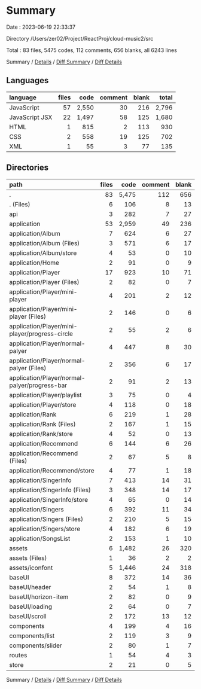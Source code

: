# Summary

Date : 2023-06-19 22:33:37

Directory /Users/zer02/Project/ReactProj/cloud-music2/src

Total : 83 files,  5475 codes, 112 comments, 656 blanks, all 6243 lines

Summary / [Details](details.md) / [Diff Summary](diff.md) / [Diff Details](diff-details.md)

## Languages
| language | files | code | comment | blank | total |
| :--- | ---: | ---: | ---: | ---: | ---: |
| JavaScript | 57 | 2,550 | 30 | 216 | 2,796 |
| JavaScript JSX | 22 | 1,497 | 58 | 125 | 1,680 |
| HTML | 1 | 815 | 2 | 113 | 930 |
| CSS | 2 | 558 | 19 | 125 | 702 |
| XML | 1 | 55 | 3 | 77 | 135 |

## Directories
| path | files | code | comment | blank | total |
| :--- | ---: | ---: | ---: | ---: | ---: |
| . | 83 | 5,475 | 112 | 656 | 6,243 |
| . (Files) | 6 | 106 | 8 | 13 | 127 |
| api | 3 | 282 | 7 | 27 | 316 |
| application | 53 | 2,959 | 49 | 236 | 3,244 |
| application/Album | 7 | 624 | 6 | 27 | 657 |
| application/Album (Files) | 3 | 571 | 6 | 17 | 594 |
| application/Album/store | 4 | 53 | 0 | 10 | 63 |
| application/Home | 2 | 91 | 0 | 9 | 100 |
| application/Player | 17 | 923 | 10 | 71 | 1,004 |
| application/Player (Files) | 2 | 82 | 0 | 7 | 89 |
| application/Player/mini-player | 4 | 201 | 2 | 12 | 215 |
| application/Player/mini-player (Files) | 2 | 146 | 0 | 6 | 152 |
| application/Player/mini-player/progress-circle | 2 | 55 | 2 | 6 | 63 |
| application/Player/normal-palyer | 4 | 447 | 8 | 30 | 485 |
| application/Player/normal-palyer (Files) | 2 | 356 | 6 | 17 | 379 |
| application/Player/normal-palyer/progress-bar | 2 | 91 | 2 | 13 | 106 |
| application/Player/playlist | 3 | 75 | 0 | 4 | 79 |
| application/Player/store | 4 | 118 | 0 | 18 | 136 |
| application/Rank | 6 | 219 | 1 | 28 | 248 |
| application/Rank (Files) | 2 | 167 | 1 | 15 | 183 |
| application/Rank/store | 4 | 52 | 0 | 13 | 65 |
| application/Recommend | 6 | 144 | 6 | 26 | 176 |
| application/Recommend (Files) | 2 | 67 | 5 | 8 | 80 |
| application/Recommend/store | 4 | 77 | 1 | 18 | 96 |
| application/SingerInfo | 7 | 413 | 14 | 31 | 458 |
| application/SingerInfo (Files) | 3 | 348 | 14 | 17 | 379 |
| application/SingerInfo/store | 4 | 65 | 0 | 14 | 79 |
| application/Singers | 6 | 392 | 11 | 34 | 437 |
| application/Singers (Files) | 2 | 210 | 5 | 15 | 230 |
| application/Singers/store | 4 | 182 | 6 | 19 | 207 |
| application/SongsList | 2 | 153 | 1 | 10 | 164 |
| assets | 6 | 1,482 | 26 | 320 | 1,828 |
| assets (Files) | 1 | 36 | 2 | 2 | 40 |
| assets/iconfont | 5 | 1,446 | 24 | 318 | 1,788 |
| baseUI | 8 | 372 | 14 | 36 | 422 |
| baseUI/header | 2 | 54 | 1 | 8 | 63 |
| baseUI/horizon-item | 2 | 82 | 0 | 9 | 91 |
| baseUI/loading | 2 | 64 | 0 | 7 | 71 |
| baseUI/scroll | 2 | 172 | 13 | 12 | 197 |
| components | 4 | 199 | 4 | 16 | 219 |
| components/list | 2 | 119 | 3 | 9 | 131 |
| components/slider | 2 | 80 | 1 | 7 | 88 |
| routes | 1 | 54 | 4 | 3 | 61 |
| store | 2 | 21 | 0 | 5 | 26 |

Summary / [Details](details.md) / [Diff Summary](diff.md) / [Diff Details](diff-details.md)